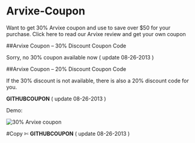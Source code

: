 Arvixe-Coupon
=============

Want to get 30% Arvixe coupon and use to save over $50 for your purchase. Click here to read our Arvixe review and get your own coupon

##Arvixe Coupon – 30% Discount Coupon Code

Sorry, no 30% coupon available now ( update 08-26-2013 )

##Arvixe Coupon – 20% Discount Coupon Code

If the 30% discount is not available, there is also a 20% discount code for you.

**GITHUBCOUPON** ( update 08-26-2013 )

Demo:

![30% Arvixe coupon](http://i.imgur.com/0ULubiG.png)

#Copy ✄ **GITHUBCOUPON** ( update 08-26-2013 )
